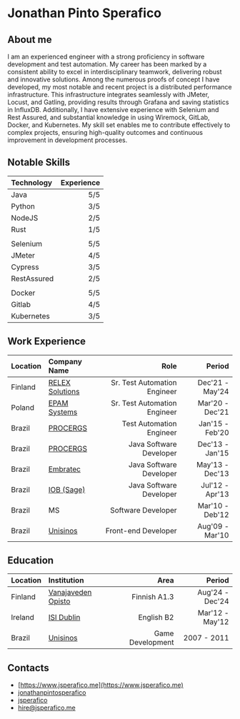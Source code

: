 # Jonathan Pinto Sperafico

## About me

I am an experienced engineer with a strong proficiency in software development and test automation. My career has been marked by a consistent ability to excel in interdisciplinary teamwork, delivering robust and innovative solutions. Among the numerous proofs of concept I have developed, my most notable and recent project is a distributed performance infrastructure. This infrastructure integrates seamlessly with JMeter, Locust, and Gatling, providing results through Grafana and saving statistics in InfluxDB. Additionally, I have extensive experience with Selenium and Rest Assured, and substantial knowledge in using Wiremock, GitLab, Docker, and Kubernetes. My skill set enables me to contribute effectively to complex projects, ensuring high-quality outcomes and continuous improvement in development processes.

## Notable Skills

| Technology  | Experience |
| :---------- | ---------: |
| Java        |        5/5 |
| Python      |        3/5 |
| NodeJS      |        2/5 |
| Rust        |        1/5 |
|             |            |
| Selenium    |        5/5 |
| JMeter      |        4/5 |
| Cypress     |        3/5 |
| RestAssured |        2/5 |
|             |            |
| Docker      |        5/5 |
| Gitlab      |        4/5 |
| Kubernetes  |        3/5 |

## Work Experience

| Location | Company Name                                       |                         Role |          Period |
| :------- | :------------------------------------------------- | ---------------------------: | --------------: |
| Finland  | [RELEX Solutions](https://www.relexsolutions.com/) | Sr. Test Automation Engineer | Dec'21 - May'24 |
| Poland   | [EPAM Systems](https://www.epam.com/)              | Sr. Test Automation Engineer | Mar'20 - Dec'21 |
| Brazil   | [PROCERGS](https://procergs.rs.gov.br/inicial)     |     Test Automation Engineer | Jan'15 - Feb'20 |
| Brazil   | [PROCERGS](https://procergs.rs.gov.br/inicial)     |      Java Software Developer | Dec'13 - Jan'15 |
| Brazil   | [Embratec](https://www.goodcard.com.br/embratec/)  |      Java Software Developer | May'13 - Dec'13 |
| Brazil   | [IOB (Sage)](https://iob.com.br/)                  |      Java Software Developer | Jul'12 - Apr'13 |
| Brazil   | MS                                                 |           Software Developer | Mar'10 - Deb'12 |
| Brazil   | [Unisinos](https://www.unisinos.br/)               |          Front-end Developer | Aug'09 - Mar'10 |

## Education

| Location | Institution                                                         |             Area |          Period |
| :------- | :------------------------------------------------------------------ | ---------------: | --------------: |
| Finland  | [Vanajaveden Opisto](https://www.kktavastia.fi/vanajaveden-opisto/) |     Finnish A1.3 | Aug'24 - Dec'24 |
| Ireland  | [ISI Dublin](https://studyinireland.ie/)                            |       English B2 | Mar'12 - May'12 |
| Brazil   | [Unisinos](https://www.unisinos.br/)                                | Game Development |     2007 - 2011 |

## Contacts

- [https://www.jsperafico.me](https://www.jsperafico.me)
- [jonathanpintosperafico](https://www.linkedin.com/in/jonathanpintosperafico/)
- [jsperafico](https://github.com/jsperafico)
- [hire@jsperafico.me](mailto:hire@jsperafico.me)